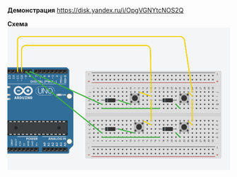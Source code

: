 **Демонстрация**
https://disk.yandex.ru/i/OpgVGNYtcNOS2Q

**Схема**
![изображение](https://github.com/ToshaTosha/IoT/blob/in-progress/ButtonMatrix/image/final.png)
